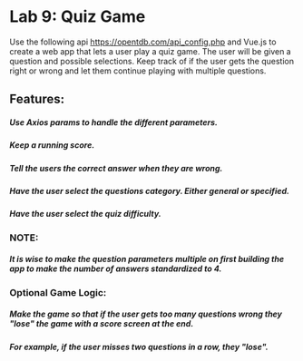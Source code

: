 
# Lab 9: Quiz Game


Use the following api https://opentdb.com/api_config.php and Vue.js to create a web app that lets a user play a quiz game. The user will be given a question and possible selections. Keep track of if the user gets the question right or wrong and let them continue playing with multiple questions.


## Features:
##### Use Axios params to handle the different parameters.
##### Keep a running score.
##### Tell the users the correct answer when they are wrong.
##### Have the user select the questions category. Either general or specified.
##### Have the user select the quiz difficulty.


### NOTE:
##### It is wise to make the question parameters multiple on first building the app to make the number of answers standardized to 4.


### Optional Game Logic:
##### Make the game so that if the user gets too many questions wrong they "lose" the game with a score screen at the end. 
##### For example, if the user misses two questions in a row, they "lose".
